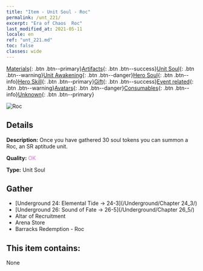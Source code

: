 ```yaml
---
title: "Item - Unit Soul - Roc"
permalink: /unt_221/
excerpt: "Era of Chaos  Roc"
last_modified_at: 2021-05-11
locale: en
ref: "unt_221.md"
toc: false
classes: wide
---
```

 [Materials](/Items/){: .btn .btn--primary}[Artifacts](/Items/Artifacts/){: .btn .btn--success}[Unit Soul](/Items/UnitSoul/){: .btn .btn--warning}[Unit Awakening](/Items/UnitAwakening/){: .btn .btn--danger}[Hero Soul](/Items/HeroSoul/){: .btn .btn--info}[Hero Skill](/Items/HeroSkill/){: .btn .btn--primary}[Gift](/Items/Gift/){: .btn .btn--success}[Event related](/Items/Events/){: .btn .btn--warning}[Avatars](/Items/Avatars/){: .btn .btn--danger}[Consumables](/Items/Consumables/){: .btn .btn--info}[Unknown](/Items/Unknown/){: .btn .btn--primary}

 ![Roc](/images/u/ti_leiniao.jpg)

## Details
 **Description:** Once you have gathered 30 soul tokens you can summon a Roc, an SR aptitude unit.

 **Quality:** <span style="color: #DA70D6">OK</span>

 **Type:** Unit Soul

## Gather

*    [Underground 24: Elemental Tide -> 24-3](/Underground/Chapter 24_3/) 
*    [Underground 26: Sound of Fate -> 26-5](/Underground/Chapter 26_5/) 
*    Altar of Recruitment 
*    Arena Store 
*    Barracks Redemption - Roc 

## This item contains:

  None

